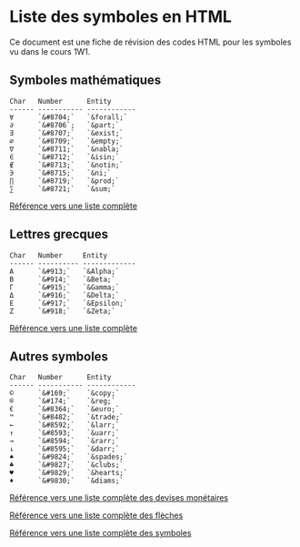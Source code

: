 
# Liste des symboles en HTML

Ce document est une fiche de révision des codes HTML pour les symboles
vu dans le cours 1W1.


Symboles mathématiques
----------------------

    Char   Number      Entity
    ------ ----------- ------------
    ∀      `&#8704;`   `&forall;`
    ∂      `&#8706`;   `&part;`
    ∃      `&#8707;`   `&exist;`
    ∅      `&#8709;`   `&empty;`
    ∇      `&#8711;`   `&nabla;`
    ∈      `&#8712;`   `&isin;`
    ∉      `&#8713;`   `&notin;`
    ∋      `&#8715;`   `&ni;`
    ∏      `&#8719;`   `&prod;`
    ∑      `&#8721;`   `&sum;`

[Référence vers une liste
complète](https://www.w3schools.com/charsets/ref_utf_math.asp)

Lettres grecques
----------------

    Char   Number     Entity
    ------ ---------- -------------
    Α      `&#913;`   `&Alpha;`
    Β      `&#914;`   `&Beta;`
    Γ      `&#915;`   `&Gamma;`
    Δ      `&#916;`   `&Delta;`
    Ε      `&#917;`   `&Epsilon;`
    Ζ      `&#918;`   `&Zeta;`

[Référence vers une liste
complète](https://www.w3schools.com/charsets/ref_utf_greek.asp)

Autres symboles
---------------

    Char   Number      Entity
    ------ ----------- ------------
    ©      `&#169;`    `&copy;`
    ®      `&#174;`    `&reg;`
    €      `&#8364;`   `&euro;`
    ™      `&#8482;`   `&trade;`
    ←      `&#8592;`   `&larr;`
    ↑      `&#8593;`   `&uarr;`
    →      `&#8594;`   `&rarr;`
    ↓      `&#8595;`   `&darr;`
    ♠      `&#9824;`   `&spades;`
    ♣      `&#9827;`   `&clubs;`
    ♥      `&#9829;`   `&hearts;`
    ♦      `&#9830;`   `&diams;`

[Référence vers une liste complète des devises
monétaires](https://www.w3schools.com/charsets/ref_utf_currency.asp)

[Référence vers une liste complète des
flèches](https://www.w3schools.com/charsets/ref_utf_arrows.asp)

[Référence vers une liste complète des
symboles](https://www.w3schools.com/charsets/ref_utf_symbols.asp)
